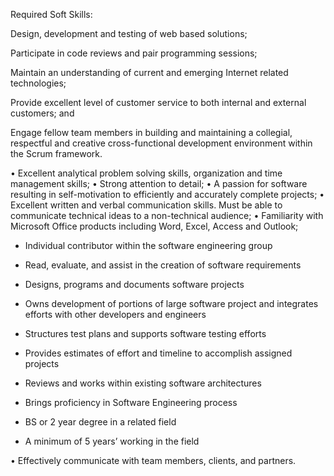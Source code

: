 Required Soft Skills:

Design, development and testing of web based solutions;

Participate in code reviews and pair programming sessions;

Maintain an understanding of current and emerging Internet related technologies;

Provide excellent level of customer service to both internal and external customers; and

Engage fellow team members in building and maintaining a collegial, respectful and creative cross-functional development environment within the Scrum framework.

•	Excellent analytical problem solving skills, organization and time management skills;
•	Strong attention to detail;
•	A passion for software resulting in self-motivation to efficiently and accurately complete projects;
•	Excellent written and verbal communication skills. Must be able to communicate technical ideas to a non-technical audience;
•	Familiarity with Microsoft Office products including Word, Excel, Access and Outlook;

-	Individual contributor within the software engineering group
-	Read, evaluate, and assist in the creation of software requirements
-	Designs, programs and documents software projects
-	Owns development of portions of large software project and integrates efforts with other developers and engineers
-	Structures test plans and supports software testing efforts
-	Provides estimates of effort and timeline to accomplish assigned projects
-	Reviews and works within existing software architectures
-	Brings proficiency in Software Engineering process 

-	BS or 2 year degree in a related field
-	A minimum of 5 years’ working in the field

•	Effectively communicate with team members, clients, and partners.